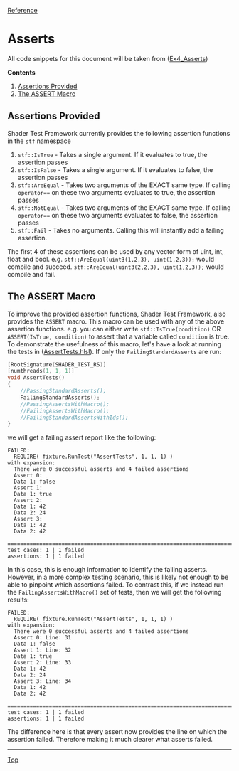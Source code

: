[Reference](../ShaderTestFramework.md)

# Asserts

All code snippets for this document will be taken from ([Ex4_Asserts](../../examples/Ex4_Asserts))

**Contents**
1. [Assertions Provided](#assertions-provided)
2. [The ASSERT Macro](#the-assert-macro)

## Assertions Provided

Shader Test Framework currently provides the following assertion functions in the `stf` namespace

1. `stf::IsTrue` - Takes a single argument. If it evaluates to true, the assertion passes
2. `stf::IsFalse` - Takes a single argument. If it evaluates to false, the assertion passes
3. `stf::AreEqual` - Takes two arguments of the EXACT same type. If calling `operator==` on these two arguments evaluates to true, the assertion passes
4. `stf::NotEqual` - Takes two arguments of the EXACT same type. If calling `operator==` on these two arguments evaluates to false, the assertion passes
5. `stf::Fail` - Takes no arguments. Calling this will instantly add a failing assertion.

The first 4 of these assertions can be used by any vector form of uint, int, float and bool. e.g. `stf::AreEqual(uint3(1,2,3), uint(1,2,3));` would compile and succeed. `stf::AreEqual(uint3(2,2,3), uint(1,2,3));` would compile and fail.

## The ASSERT Macro

To improve the provided assertion functions, Shader Test Framework, also provides the `ASSERT` macro. This macro can be used with any of the above assertion functions. e.g. you can either write `stf::IsTrue(condition)` OR `ASSERT(IsTrue, condition)` to assert that a variable called `condition` is true. To demonstrate the usefulness of this macro, let's have a look at running the tests in ([AssertTests.hlsl](../../examples/Ex4_Asserts/ShaderCode/AssertTests.hlsl)). If only the `FailingStandardAsserts` are run:

```c++
[RootSignature(SHADER_TEST_RS)]
[numthreads(1, 1, 1)]
void AssertTests()
{
    //PassingStandardAsserts();
    FailingStandardAsserts();
    //PassingAssertsWithMacro();
    //FailingAssertsWithMacro();
    //FailingStandardAssertsWithIds();
}
```

we will get a failing assert report like the following:

```
FAILED:
  REQUIRE( fixture.RunTest("AssertTests", 1, 1, 1) )
with expansion:
  There were 0 successful asserts and 4 failed assertions
  Assert 0:
  Data 1: false
  Assert 1:
  Data 1: true
  Assert 2:
  Data 1: 42
  Data 2: 24
  Assert 3:
  Data 1: 42
  Data 2: 42

===============================================================================
test cases: 1 | 1 failed
assertions: 1 | 1 failed
```

In this case, this is enough information to identify the failing asserts. However, in a more complex testing scenario, this is likely not enough to be able to pinpoint which assertions failed. To contrast this, if we instead run the `FailingAssertsWithMacro()` set of tests, then we will get the following results:

```
FAILED:
  REQUIRE( fixture.RunTest("AssertTests", 1, 1, 1) )
with expansion:
  There were 0 successful asserts and 4 failed assertions
  Assert 0: Line: 31
  Data 1: false
  Assert 1: Line: 32
  Data 1: true
  Assert 2: Line: 33
  Data 1: 42
  Data 2: 24
  Assert 3: Line: 34
  Data 1: 42
  Data 2: 42

===============================================================================
test cases: 1 | 1 failed
assertions: 1 | 1 failed
```

The difference here is that every assert now provides the line on which the assertion failed. Therefore making it much clearer what asserts failed.

---

[Top](#asserts)